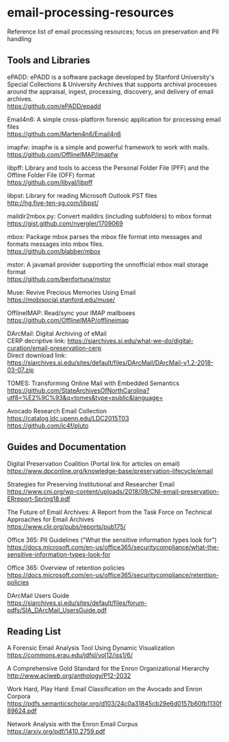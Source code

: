 # email-processing-resources
Reference list of email processing resources; focus on preservation and PII handling

## Tools and Libraries

ePADD: ePADD is a software package developed by Stanford University's Special Collections & University Archives that supports archival processes around the appraisal, ingest, processing, discovery, and delivery of email archives. \
https://github.com/ePADD/epadd

Email4n6: A simple cross-platform forensic application for processing email files \
https://github.com/Marten4n6/Email4n6

imapfw: imapfw is a simple and powerful framework to work with mails. \
https://github.com/OfflineIMAP/imapfw

libpff: Library and tools to access the Personal Folder File (PFF) and the Offline Folder File (OFF) format \
https://github.com/libyal/libpff

libpst: Library for reading Microsoft Outlook PST files \
http://hg.five-ten-sg.com/libpst/

maildir2mbox.py: Convert maildirs (including subfolders) to mbox format \
https://gist.github.com/nyergler/1709069

mbox: Package mbox parses the mbox file format into messages and formats messages into mbox files. \
https://github.com/blabber/mbox

mstor: A javamail provider supporting the unnofficial mbox mail storage format \
https://github.com/benfortuna/mstor

Muse: Revive Precious Memories Using Email \
https://mobisocial.stanford.edu/muse/

OfflineIMAP: Read/sync your IMAP mailboxes\
https://github.com/OfflineIMAP/offlineimap

DArcMail: Digital Archiving of eMail \
CERP decriptive link: https://siarchives.si.edu/what-we-do/digital-curation/email-preservation-cerp \
Direct download link: https://siarchives.si.edu/sites/default/files/DArcMail/DArcMail-v1.2-2018-03-07.zip

TOMES: Transforming Online Mail with Embedded Semantics\
https://github.com/StateArchivesOfNorthCarolina?utf8=%E2%9C%93&q=tomes&type=public&language=

Avocado Research Email Collection\
https://catalog.ldc.upenn.edu/LDC2015T03 \
https://github.com/ic4f/pluto

## Guides and Documentation

Digital Preservation Coalition (Portal link for articles on email) \
https://www.dpconline.org/knowledge-base/preservation-lifecycle/email

Strategies for Preserving Institutional and Researcher Email \
https://www.cni.org/wp-content/uploads/2018/09/CNI-email-preservation-ERreport-Spring18.pdf

The Future of Email Archives: A Report from the Task Force on Technical Approaches for Email Archives \
https://www.clir.org/pubs/reports/pub175/

Office 365: PII Guidelines ("What the sensitive information types look for") \
https://docs.microsoft.com/en-us/office365/securitycompliance/what-the-sensitive-information-types-look-for

Office 365: Overview of retention policies \
https://docs.microsoft.com/en-us/office365/securitycompliance/retention-policies

DArcMail Users Guide \
https://siarchives.si.edu/sites/default/files/forum-pdfs/SIA_DArcMail_UsersGuide.pdf

## Reading List

A Forensic Email Analysis Tool Using Dynamic Visualization \
https://commons.erau.edu/jdfsl/vol12/iss1/6/

A Comprehensive Gold Standard for the Enron Organizational Hierarchy \
http://www.aclweb.org/anthology/P12-2032

Work Hard, Play Hard: Email Classification on the Avocado and Enron Corpora \
https://pdfs.semanticscholar.org/d103/24c0a31845cb29e6d0157b60fb1130f89624.pdf

Network Analysis with the Enron Email Corpus \
https://arxiv.org/pdf/1410.2759.pdf
